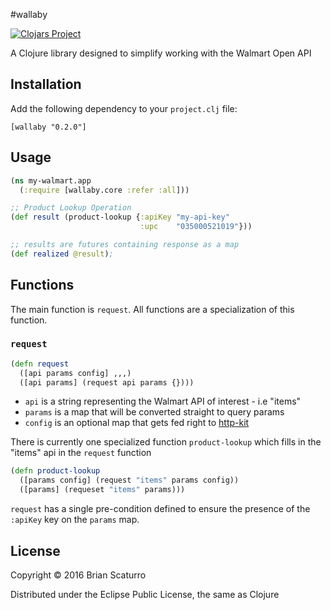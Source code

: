 #wallaby

[![Clojars Project](https://img.shields.io/clojars/v/wallaby.svg)](https://clojars.org/wallaby)

A Clojure library designed to simplify working with the Walmart Open API

## Installation

Add the following dependency to your `project.clj` file:

```
[wallaby "0.2.0"]
```

## Usage

```clojure
(ns my-walmart.app
  (:require [wallaby.core :refer :all]))

;; Product Lookup Operation
(def result (product-lookup {:apiKey "my-api-key"
                             :upc    "035000521019"}))

;; results are futures containing response as a map
(def realized @result);
```

## Functions

The main function is `request`. All functions are a specialization of this function.

### `request`

```clojure
(defn request
  ([api params config] ,,,)
  ([api params] (request api params {})))

```

* `api` is a string representing the Walmart API of interest - i.e "items"
* `params` is a map that will be converted straight to query params
* `config` is an optional map that gets fed right to [http-kit](http://www.http-kit.org/client.html)

There is currently one specialized function `product-lookup` which fills in the "items" api in the `request` function

```clojure
(defn product-lookup
  ([params config] (request "items" params config))
  ([params] (requeset "items" params)))
```

`request` has a single pre-condition defined to ensure the presence of the `:apiKey` key on the `params` map.

## License

Copyright © 2016 Brian Scaturro

Distributed under the Eclipse Public License, the same as Clojure
